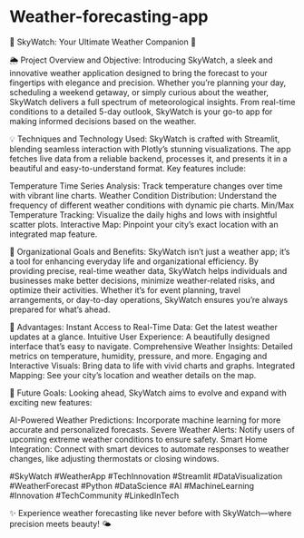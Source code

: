 # Weather-forecasting-app

🌟 SkyWatch: Your Ultimate Weather Companion 🌟

🌦️ Project Overview and Objective:
Introducing SkyWatch, a sleek and innovative weather application designed to bring the forecast to your fingertips with elegance and precision. Whether you’re planning your day, scheduling a weekend getaway, or simply curious about the weather, SkyWatch delivers a full spectrum of meteorological insights. From real-time conditions to a detailed 5-day outlook, SkyWatch is your go-to app for making informed decisions based on the weather.

💡 Techniques and Technology Used:
SkyWatch is crafted with Streamlit, blending seamless interaction with Plotly’s stunning visualizations. The app fetches live data from a reliable backend, processes it, and presents it in a beautiful and easy-to-understand format. Key features include:

Temperature Time Series Analysis: Track temperature changes over time with vibrant line charts.
Weather Condition Distribution: Understand the frequency of different weather conditions with dynamic pie charts.
Min/Max Temperature Tracking: Visualize the daily highs and lows with insightful scatter plots.
Interactive Map: Pinpoint your city’s exact location with an integrated map feature.

🎯 Organizational Goals and Benefits:
SkyWatch isn’t just a weather app; it’s a tool for enhancing everyday life and organizational efficiency. By providing precise, real-time weather data, SkyWatch helps individuals and businesses make better decisions, minimize weather-related risks, and optimize their activities. Whether it’s for event planning, travel arrangements, or day-to-day operations, SkyWatch ensures you’re always prepared for what’s ahead.

🌟 Advantages:
Instant Access to Real-Time Data: Get the latest weather updates at a glance.
Intuitive User Experience: A beautifully designed interface that’s easy to navigate.
Comprehensive Weather Insights: Detailed metrics on temperature, humidity, pressure, and more.
Engaging and Interactive Visuals: Bring data to life with vivid charts and graphs.
Integrated Mapping: See your city’s location and weather details on the map.

🚀 Future Goals:
Looking ahead, SkyWatch aims to evolve and expand with exciting new features:

AI-Powered Weather Predictions: Incorporate machine learning for more accurate and personalized forecasts.
Severe Weather Alerts: Notify users of upcoming extreme weather conditions to ensure safety.
Smart Home Integration: Connect with smart devices to automate responses to weather changes, like adjusting thermostats or closing windows.

#SkyWatch #WeatherApp #TechInnovation #Streamlit #DataVisualization #WeatherForecast #Python #DataScience #AI #MachineLearning #Innovation #TechCommunity #LinkedInTech

✨ Experience weather forecasting like never before with SkyWatch—where precision meets beauty! 🌤️
